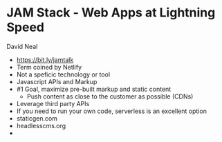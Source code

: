# JAM Stack - Web Apps at Lightning Speed

David Neal

  * https://bit.ly/jamtalk
  * Term coined by Netlify
  * Not a speficic technology or tool
  * Javascript APIs and Markup
  * #1 Goal, maximize pre-built markup and static content
    * Push content as close to the customer as possible (CDNs)
  * Leverage third party APIs
  * If you need to run your own code, serverless is an excellent option
  * staticgen.com
  * headlesscms.org
  * 